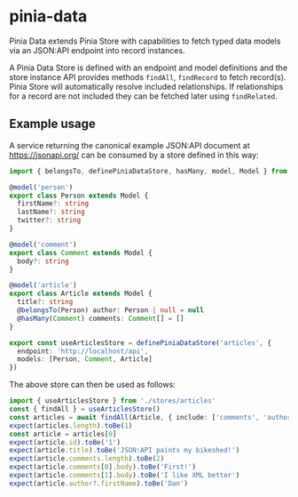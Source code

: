 # pinia-data

Pinia Data extends Pinia Store with capabilities to fetch typed data models via an JSON:API endpoint into record instances.

A Pinia Data Store is defined with an endpoint and model definitions and the store instance API provides methods `findAll`, `findRecord` to fetch record(s). Pinia Store will automatically resolve included relationships. If relationships for a record are not included they can be fetched later using `findRelated`.

## Example usage

A service returning the canonical example JSON:API document at https://jsonapi.org/ can be consumed by a store defined in this way:

```ts
import { belongsTo, definePiniaDataStore, hasMany, model, Model } from 'pinia-data'

@model('person')
export class Person extends Model {
  firstName?: string
  lastName?: string
  twitter?: string
}

@model('comment')
export class Comment extends Model {
  body?: string
}

@model('article')
export class Article extends Model {
  title?: string
  @belongsTo(Person) author: Person | null = null
  @hasMany(Comment) comments: Comment[] = []
}

export const useArticlesStore = definePiniaDataStore('articles', {
  endpoint: 'http://localhost/api',
  models: [Person, Comment, Article]
})
```

The above store can then be used as follows:

```ts
import { useArticlesStore } from './stores/articles'
const { findAll } = useArticlesStore()
const articles = await findAll(Article, { include: ['comments', 'author'] })
expect(articles.length).toBe(1)
const article = articles[0]
expect(article.id).toBe('1')
expect(article.title).toBe('JSON:API paints my bikeshed!')
expect(article.comments.length).toBe(2)
expect(article.comments[0].body).toBe('First!')
expect(article.comments[1].body).toBe('I like XML better')
expect(article.author?.firstName).toBe('Dan')
```